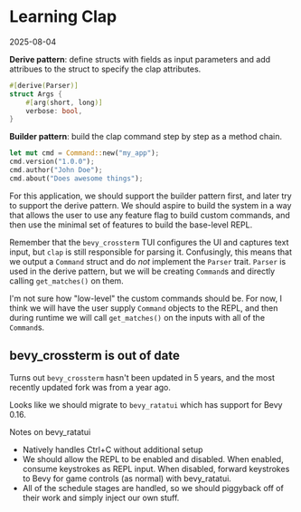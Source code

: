 # Learning Clap
2025-08-04

**Derive pattern**: define structs with fields as input parameters and add attribues
to the struct to specify the clap attributes.

```rust
#[derive(Parser)]
struct Args {
    #[arg(short, long)]
    verbose: bool,
}
```

**Builder pattern**: build the clap command step by step as a method chain.

```rust
let mut cmd = Command::new("my_app");
cmd.version("1.0.0");
cmd.author("John Doe");
cmd.about("Does awesome things");
```

For this application, we should support the builder pattern first, and later try
to support the derive pattern. We should aspire to build the system in a way
that allows the user to use any feature flag to build custom commands, and then
use the minimal set of features to build the base-level REPL.

Remember that the `bevy_crossterm` TUI configures the UI and captures text
input, but `clap` is still responsible for parsing it. Confusingly, this means
that we output a `Command` struct and do _not_ implement the `Parser` trait.
`Parser` is used in the derive pattern, but we will be creating `Command`s and
directly calling `get_matches()` on them.

I'm not sure how "low-level" the custom commands should be. For now, I think we
will have the user supply `Command` objects to the REPL, and then during runtime
we will call `get_matches()` on the inputs with all of the `Command`s.

## bevy_crossterm is out of date
Turns out `bevy_crossterm` hasn't been updated in 5 years, and the most recently
updated fork was from a year ago.

Looks like we should migrate to `bevy_ratatui` which has support for Bevy 0.16.

Notes on bevy_ratatui
- Natively handles Ctrl+C without additional setup
- We should allow the REPL to be enabled and disabled. When enabled, consume
  keystrokes as REPL input. When disabled, forward keystrokes to Bevy for game
  controls (as normal) with bevy_ratatui.
- All of the schedule stages are handled, so we should piggyback off of their
  work and simply inject our own stuff.
